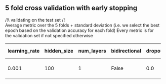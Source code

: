 ## 5 fold cross validation with early stopping
/!\ validating on the test set /!\
Average metric over the 5 folds + standard deviation (i.e. we select the best epoch based on the validation accuracy for each fold)
Every metric is for the validation set if not specified otherwise

 learning_rate |hidden_size|num_layers|bidirectional|dropout|TRAIN accuracy | accuracy | Se | Sp | PPV | NPV
--|--|--|--|--|--|--|--|--|--|--
0.001 | 100 | 1 | False | 0.0 | 0.62 (+ 0.04) | 0.60 (+ 0.05) | 0.63 (+ 0.27) | 0.56 (+ 0.35) | 0.68 (+ 0.18) | 0.50 (+ 0.26)
